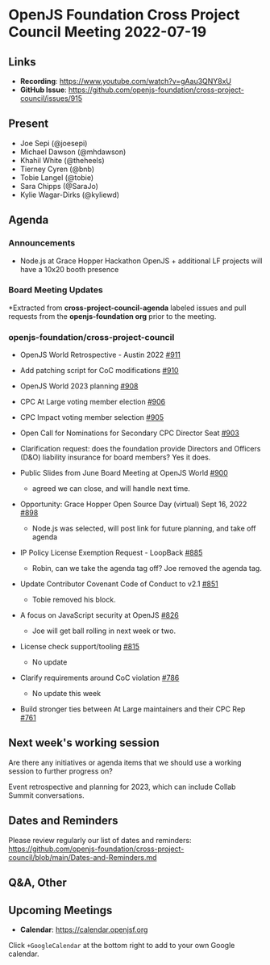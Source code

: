 # OpenJS Foundation Cross Project Council Meeting 2022-07-19

## Links

* **Recording**: https://www.youtube.com/watch?v=gAau3QNY8xU
* **GitHub Issue**: https://github.com/openjs-foundation/cross-project-council/issues/915

## Present

* Joe Sepi (@joesepi)
* Michael Dawson (@mhdawson)
* Khahil White (@theheels)
* Tierney Cyren (@bnb)
* Tobie Langel (@tobie)
* Sara Chipps (@SaraJo) 
* Kylie Wagar-Dirks (@kyliewd)

## Agenda

### Announcements

* Node.js at Grace Hopper Hackathon
OpenJS + additional LF projects will have a 10x20 booth presence

### Board Meeting Updates

*Extracted from **cross-project-council-agenda** labeled issues and pull requests from the **openjs-foundation org** prior to the meeting.

### openjs-foundation/cross-project-council

* OpenJS World Retrospective - Austin 2022 [#911](https://github.com/openjs-foundation/cross-project-council/issues/911)

* Add patching script for CoC modifications [#910](https://github.com/openjs-foundation/cross-project-council/issues/910)

* OpenJS World 2023 planning [#908](https://github.com/openjs-foundation/cross-project-council/issues/908)

* CPC At Large voting member election [#906](https://github.com/openjs-foundation/cross-project-council/issues/906)

* CPC Impact voting member selection [#905](https://github.com/openjs-foundation/cross-project-council/issues/905)

* Open Call for Nominations for Secondary CPC Director Seat [#903](https://github.com/openjs-foundation/cross-project-council/issues/903)
 * Clarification request: does the foundation provide Directors and Officers (D&O) liability insurance for board members? Yes it does.

* Public Slides from June Board Meeting at OpenJS World [#900](https://github.com/openjs-foundation/cross-project-council/issues/900)
  * agreed we can close, and will handle next time.

* Opportunity: Grace Hopper Open Source Day (virtual) Sept 16, 2022 [#898](https://github.com/openjs-foundation/cross-project-council/issues/898)
  * Node.js was selected, will post link for future planning, and take off agenda

* IP Policy License Exemption Request - LoopBack [#885](https://github.com/openjs-foundation/cross-project-council/issues/885)
  * Robin, can we take the agenda tag off? Joe removed the agenda tag.

* Update Contributor Covenant Code of Conduct to v2.1 [#851](https://github.com/openjs-foundation/cross-project-council/pull/851)
  * Tobie removed his block.

* A focus on JavaScript security at OpenJS [#826](https://github.com/openjs-foundation/cross-project-council/issues/826)
  * Joe will get ball rolling in next week or two.

* License check support/tooling [#815](https://github.com/openjs-foundation/cross-project-council/issues/815)
  * No update

* Clarify requirements around CoC violation [#786](https://github.com/openjs-foundation/cross-project-council/issues/786)
  * No update this week

* Build stronger ties between At Large maintainers and their CPC Rep [#761](https://github.com/openjs-foundation/cross-project-council/issues/761)

## Next week's working session

Are there any initiatives or agenda items that we should use a working session to further progress on?

Event retrospective and planning for 2023, which can include Collab Summit conversations.

## Dates and Reminders

Please review regularly our list of dates and reminders:
https://github.com/openjs-foundation/cross-project-council/blob/main/Dates-and-Reminders.md

## Q&A, Other

## Upcoming Meetings

* **Calendar**: <https://calendar.openjsf.org>

Click `+GoogleCalendar` at the bottom right to add to your own Google calendar.


